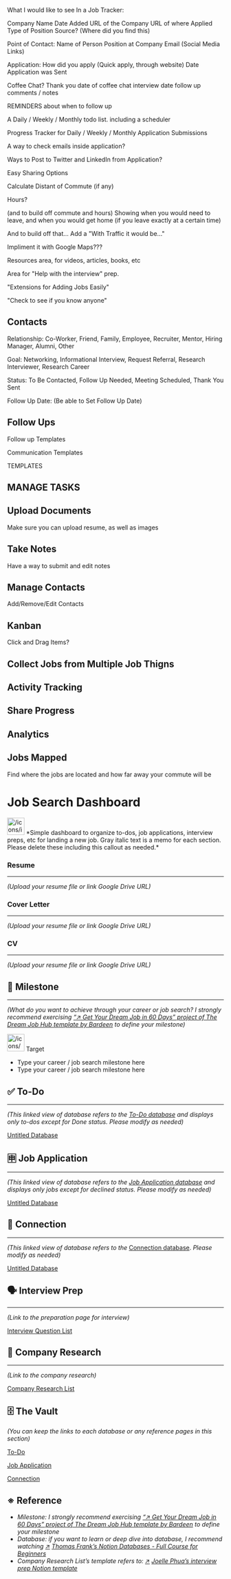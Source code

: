What I would like to see In a Job Tracker:

Company Name
Date Added
URL of the Company
URL of where Applied
Type of Position
Source? (Where did you find this)

Point of Contact:
Name of Person
Position at Company
Email
(Social Media Links)

Application:
How did you apply (Quick apply, through website)
Date Application was Sent

Coffee Chat?
Thank you
date of coffee chat
interview date
follow up
comments / notes

REMINDERS about when to follow up

A Daily / Weekly / Monthly todo list.
including a scheduler

Progress Tracker for Daily / Weekly / Monthly Application Submissions

A way to check emails inside application?

Ways to Post to Twitter and LinkedIn from Application?

Easy Sharing Options

Calculate Distant of Commute (if any)

Hours?

(and to build off commute and hours) Showing when you would need to leave, and when you would get home (if you leave exactly at a certain time)

And to build off that... Add a "With Traffic it would be..."

Impliment it with Google Maps???

Resources area, for videos, articles, books, etc

Area for "Help with the interview" prep.

"Extensions for Adding Jobs Easily"

"Check to see if you know anyone"

## Contacts

Relationship:
Co-Worker, Friend, Family, Employee, Recruiter, Mentor, Hiring Manager, Alumni, Other

Goal:
Networking, Informational Interview, Request Referral, Research Interviewer, Research Career

Status:
To Be Contacted, Follow Up Needed, Meeting Scheduled, Thank You Sent

Follow Up Date:
(Be able to Set Follow Up Date)

## Follow Ups

Follow up Templates

Communication Templates

TEMPLATES

## MANAGE TASKS

## Upload Documents

Make sure you can upload resume, as well as images

## Take Notes

Have a way to submit and edit notes

## Manage Contacts

Add/Remove/Edit Contacts

## Kanban

Click and Drag Items?

## Collect Jobs from Multiple Job Thigns

## Activity Tracking

## Share Progress

## Analytics

## Jobs Mapped

Find where the jobs are located and how far away your commute will be

###

# Job Search Dashboard

<aside>
<img src="/icons/info-alternate_green.svg" alt="/icons/info-alternate_green.svg" width="40px" /> *Simple dashboard to organize to-dos, job applications, interview preps, etc for landing a new job.
Gray italic text is a memo for each section. Please delete these including this callout as needed.*

</aside>

### **Resume**

---

_(Upload your resume file or link Google Drive URL)_

[]()

### **Cover Letter**

---

_(Upload your resume file or link Google Drive URL)_

[]()

### **CV**

---

_(Upload your resume file or link Google Drive URL)_

[]()

## 🎯 Milestone

---

_(What do you want to achieve through your career or job search? I strongly recommend exercising [“↗️ Get Your Dream Job in 60 Days” project of The Dream Job Hub template by Bardeen](https://www.notion.so/templates/dream-job-hub) to define your milestone)_

<aside>
<img src="/icons/binoculars_green.svg" alt="/icons/binoculars_green.svg" width="40px" /> Target

- Type your career / job search milestone here
- Type your career / job search milestone here
</aside>

## ✅ To-Do

---

_(This linked view of database refers to the [To-Do database](https://www.notion.so/To-Do-7ec9177231dc42a1a2a96055530b1562?pvs=21) and displays only to-dos except for Done status. Please modify as needed)_

[Untitled Database](https://www.notion.so/c658fd7a681c4fcb9ef945ec998ee874?pvs=21)

## 🈸 Job Application

---

_(This linked view of database refers to the [Job Application database](https://www.notion.so/Job-Application-80d94829fdf44882ab377f9b587fc236?pvs=21) and displays only jobs except for declined status. Please modify as needed)_

[Untitled Database](https://www.notion.so/8367f8394a604ccd91fb17893f4d8061?pvs=21)

## 🤝 Connection

---

_(This linked view of database refers to the_ [Connection database](https://www.notion.so/Connection-d7b40d74c5af401295d9885c51ea2e8a?pvs=21). _Please modify as needed)_

[Untitled Database](https://www.notion.so/009c7aed36c24d06b014a91240993082?pvs=21)

## 🗣️ Interview Prep

---

_(Link to the preparation page for interview)_

[Interview Question List](https://www.notion.so/Interview-Question-List-4f534a6985dc4432bfa5c724d648af0b?pvs=21)

## 🏢 Company Research

---

_(Link to the company research)_

[Company Research List](https://www.notion.so/Company-Research-List-5db305d25baf4bc8b40aa282c09c674c?pvs=21)

## 🗄️ The Vault

_(You can keep the links to each database or any reference pages in this section)_

[To-Do](https://www.notion.so/To-Do-7ec9177231dc42a1a2a96055530b1562?pvs=21)

[Job Application](https://www.notion.so/Job-Application-80d94829fdf44882ab377f9b587fc236?pvs=21)

[Connection](https://www.notion.so/Connection-d7b40d74c5af401295d9885c51ea2e8a?pvs=21)

## ※ Reference

- _Milestone: I strongly recommend exercising [“↗️ Get Your Dream Job in 60 Days” project of The Dream Job Hub template by Bardeen](https://www.notion.so/templates/dream-job-hub) to define your milestone_
- _Database: if you want to learn or deep dive into database, I recommend watching [↗️](https://www.notion.so/templates/dream-job-hub) [Thomas Frank’s Notion Databases - Full Course for Beginners](https://youtu.be/mAJOpO73d8Y?si=a9zxLasd1GBeFIRy)_
- _Company Research List’s template refers to: [↗️](https://www.notion.so/templates/dream-job-hub) [Joelle Phua’s interview prep Notion template](https://www.youtube.com/redirect?event=video_description&redir_token=QUFFLUhqazhyTEhYSVpZZ3cxbEt5bVBnajZGY08xNENOQXxBQ3Jtc0tseDg3UWcxRXpTUUtoamY0UEhMU1ZibjBISk11dEpvZUpGSy1kVWR6UnM1VGFkYUJUaWtkVjZEZFJHcFUwNFcyNU0tTnI4YlJiZjVGdW5FV2d4c29OUVhNcVNsMS04U2VjLTU4TEEzeFpzbXhtdHNNVQ&q=https%3A%2F%2Fbit.ly%2Finterview-prep-template&v=vVw_a7bElK8)_
